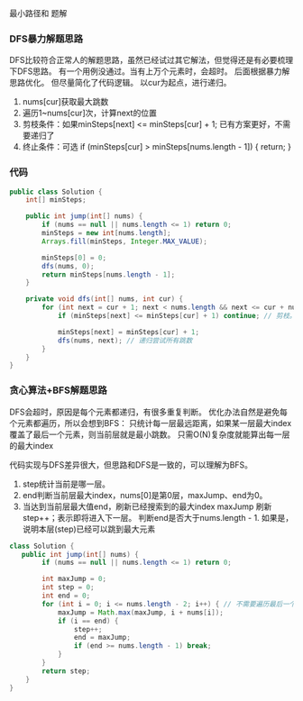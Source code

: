最小路径和 题解
### DFS暴力解题思路
DFS比较符合正常人的解题思路，虽然已经试过其它解法，但觉得还是有必要梳理下DFS思路。
有一个用例没通过。当有上万个元素时，会超时。
后面根据暴力解思路优化。
但尽量简化了代码逻辑。
  以cur为起点，进行递归。
  1. nums[cur]获取最大跳数
  2. 遍历1~nums[cur]次，计算next的位置
  3. 剪枝条件：如果minSteps[next] <= minSteps[cur] + 1;  已有方案更好，不需要递归了
  4. 终止条件：可选
    if (minSteps[cur] > minSteps[nums.length - 1]) {
        return;
    }

### 代码

```java
public class Solution {
    int[] minSteps;

    public int jump(int[] nums) {
        if (nums == null || nums.length <= 1) return 0;
        minSteps = new int[nums.length];
        Arrays.fill(minSteps, Integer.MAX_VALUE);

        minSteps[0] = 0;
        dfs(nums, 0);
        return minSteps[nums.length - 1];
    }

    private void dfs(int[] nums, int cur) {
        for (int next = cur + 1; next < nums.length && next <= cur + nums[cur]; next++) {
            if (minSteps[next] <= minSteps[cur] + 1) continue; // 剪枝。当前的方案比已有的方案还差，就不要递归了

            minSteps[next] = minSteps[cur] + 1;
            dfs(nums, next); // 递归尝试所有跳数
        }
    }
}
```
### 贪心算法+BFS解题思路
DFS会超时，原因是每个元素都递归，有很多重复判断。
优化办法自然是避免每个元素都遍历，所以会想到BFS：
只统计每一层最远距离，如果某一层最大index覆盖了最后一个元素，则当前层就是最小跳数。
只需O(N)复杂度就能算出每一层的最大index

代码实现与DFS差异很大，但思路和DFS是一致的，可以理解为BFS。
1. step统计当前是哪一层。
2. end判断当前层最大index，nums[0]是第0层，maxJump、end为0。
3. 当达到当前层最大值end，刷新已经搜索到的最大index maxJump
    刷新step++；表示即将进入下一层。
    判断end是否大于nums.length - 1. 如果是，说明本层(step)已经可以跳到最大元素

```java
class Solution {
   public int jump(int[] nums) {
        if (nums == null || nums.length <= 1) return 0;

        int maxJump = 0;
        int step = 0;
        int end = 0;
        for (int i = 0; i <= nums.length - 2; i++) { // 不需要遍历最后一个元素
            maxJump = Math.max(maxJump, i + nums[i]);
            if (i == end) {
                step++;
                end = maxJump;
                if (end >= nums.length - 1) break;
            }
        }
        return step;
    }
}
```